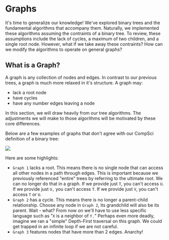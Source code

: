 # Graphs

It's time to generalize our knowledge! We've explored binary trees and the fundamental algorithms that accompany them. Naturally, we implemented these algorithms assuming the contraints of a binary tree. To review, these assumptions include the lack of cycles, a maximum of two children, and a single root node. However, what if we take away these contraints? How can we modify the algorithms to operate on general graphs?

## What is a Graph?

A graph is any collection of nodes and edges. In contrast to our previous trees, a graph is much more relaxed in it's structure. A graph may:
* lack a root node
* have cycles
* have any number edges leaving a node

In this section, we will draw heavily from our tree algorithms. The adjustments we will make to those algorithms will be motivated by these core differences.

Below are a few examples of graphs that don't agree with our CompSci definition of a binary tree:

![](https://s3-us-west-1.amazonaws.com/appacademy-open-assets/data_structures_algorithms/graphs/images/graphs.png)

Here are some highlights:

* `Graph 1` lacks a root. This means there is no single node that can access all other nodes in a path through edges. This is important because we previously referenced "entire" trees by referring to the ultimate root. We can no longer do that in a graph. If we provide just `T`, you can't access `U`. If we provide just `U,` you can't access `T`. If we provide just `V`, you can't access `T` or `U`.
* `Graph 2` has a cycle. This means there is no longer a parent-child relationship. Choose any node in `Graph 2`, its grandchild will also be its parent. Wait - what? From now on we'll have to use less specific language such as "`X` is a neighbor of `Y.`" Perhaps even more deadly, imagine we ran a "simple" Depth-First traversal on this graph. We could get trapped in an infinite loop if we are not careful.
* `Graph 3` features nodes that have more than 2 edges. Anarchy!
